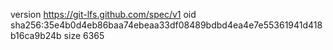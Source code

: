 version https://git-lfs.github.com/spec/v1
oid sha256:35e4b0d4eb86baa74ebeaa33df08489bdbd4ea4e7e55361941d418b16ca9b24b
size 6365
